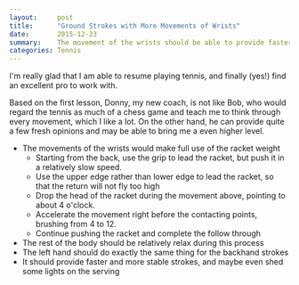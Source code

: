 ```yaml
---
layout:     post
title:      "Ground Strokes with More Movements of Wrists"
date:       2015-12-23
summary:    The movement of the wrists should be able to provide faster and more stable strokes, and maybe even shed some lights on the servings.
categories: Tennis
---
```


I'm really glad that I am able to resume playing tennis, and finally (yes!) find an excellent pro to work with. 

Based on the first lesson, Donny, my new coach, is not like Bob, who would regard the tennis as much of a chess game and teach me to think through every movement, which I like a lot. On the other hand, he can provide quite a few fresh opinions and may be able to bring me a even higher level.

- The movements of the wrists would make full use of the racket weight
  - Starting from the back, use the grip to lead the racket, but push it in a relatively slow speed.
  - Use the upper edge rather than lower edge to lead the racket, so that the return will not fly too high
  - Drop the head of the racket during the movement above, pointing to about 4 o'clock.
  - Accelerate the movement right before the contacting points, brushing from 4 to 12.
  - Continue pushing the racket and complete the follow through
- The rest of the body should be relatively relax during this process
- The left hand should do exactly the same thing for the backhand strokes
- It should provide faster and more stable strokes, and maybe even shed some lights on the serving
